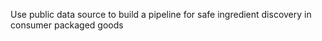 Use public data source to build a pipeline for safe ingredient discovery in consumer packaged goods
